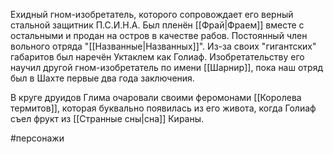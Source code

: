 Ехидный гном-изобретатель, которого сопровождает его верный стальной защитник П.С.И.Н.А. Был пленён [[Фрай|Фраем]] вместе с остальными и продан на остров в качестве рабов. Постоянный член вольного отряда "[[Названные|Названных]]". Из-за своих "гигантских" габаритов был наречён Уктаклем как Голиаф.
Изобретательству его научил другой гном-изобретатель по имени [[Шарнир]], пока наш отряд был в Шахте первые два года заключения.

В круге друидов Глима очаровали своими феромонами [[Королева термитов]], которая буквально появилась из его живота, когда Голиаф съел фрукт из [[Странные сны|сна]] Кираны.

#персонажи 